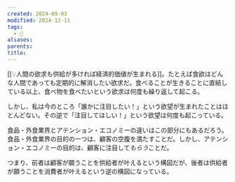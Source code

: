```yaml
---
created: 2024-09-03
modified: 2024-12-11
tags:
  - 💭
aliases: 
parents: 
title: 
---
```

[[💡人間の欲求も供給が多ければ経済的価値が生まれる]]。たとえば食欲はどんな人間であっても定期的に解消したい欲求だ。食べることが生きることに直結している以上、食べ物を食べたいという欲求は何度も繰り返して起こる。

しかし、私は今のところ「誰かに注目したい！」という欲望が生まれたことはほとんどない。その逆で「注目してほしい！」という欲望は何度も起こっている。

食品・外食業界とアテンション・エコノミーの違いはこの部分にもあるだろう。  
食品・外食業界の目的の一つは、顧客の空腹を満たすことだ。しかし、アテンション・エコノミーの目的は、顧客に注目して*もらう*ことだ。  

つまり、前者は顧客が願うことを供給者が叶えるという構図だが、後者は供給者が願うことを消費者が叶えるという逆の構図になっている。